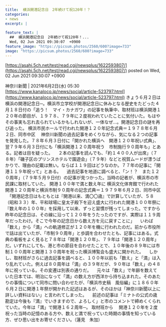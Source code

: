 ```yaml
---
title:  横浜開港記念日　2年続けて祝120年！？  
categories:
- news
excerpt: |
  
feature_text: |
  ##  横浜開港記念日　2年続けて祝120年！...
  Wed, 02 Jun 2021 09:30:07  +0900
feature_image: "https://picsum.photos/2560/600?image=733"
image: "https://picsum.photos/2560/600?image=733"
---
```


[https://asahi.5ch.net/test/read.cgi/newsplus/1622593807/](https://asahi.5ch.net/test/read.cgi/newsplus/1622593807/)
posted on Wed, 02 Jun 2021 09:30:07  +0900

<!--more-->

神奈川新聞 | 2021年6月2日(水) 05:30 [https://www.kanaloco.jp/news/social/article-523797.html](https://www.kanaloco.jp/news/social/article-523797.html) きょう６月２日は横浜の開港記念日─。横浜市立学校が開港記念日に休みとなる歴史をたどった４月１８日付の「追う！　マイ・カナガワ」の記事を執筆中、取材班は横浜開港１２０年の節目が、１９７８、７９年に２度祝われていたことに気付いた。もはやその事実も忘れ去られているかもしれないが、一体なぜ…。開港記念日の謎を再び追った。 横浜市民ホールで行われた開港１２０年記念式典＝１９７８年６月２日、同市中区 　神奈川新聞の過去記事をめくりながら、気になる２つの記事を発見した。７８年６月３日付に「開かれた横浜へ　開港１２０年祝い式典」、翌７９年６月３日付にも「横浜開港１２０周年祝う　市制施行９０周年も」とある。記者は目を疑った。 　２本の記事を読んでも、「約１４００人が出席」（７８年）「磯子区のプリンスホテルで園遊会」（７９年）などと祝賀ムードが漂うばかりで、理由の記載は無い。ならば１１９回はどうなのか。７７年の記事に「開港１１９年祝って」とある。 　過去記事を地道に調べると、「ン！？　また１２０周年」（７９年５月９日付）の記事が見つかった。当時の記者が、横浜市の市民課に取材していた。 開港１００年で満と数え年に 横浜文化体育館で行われた開港１２０周年と横浜市制９０周年の記念式典＝１９７９年６月２日、同市中区 　「開港記念日はもともとは『開港以来、満〇〇歳』で計算していたが、５８（昭和３３）年、平和球場に皇太子殿下を迎え盛大に行われた開港１００年祭に『数え年の１００年』を採用して以来、ずっと習慣が残ってしまった。ですから昨年の記念日は、その線に沿って１２０年をうたったのですが、実際は１１９周年だったわけ。そこで今年の記念日から数え方を元に戻すことに」 　いわば「数え」から「満」への軌道修正が１２０年を機に行われたのだ。前から市役所で話は出ていたが、「市制９０周年」と歩調を合わせたとも、記事にはある。式典の看板をよく見ると７８年は「開港１２０年」、７９年は「開港１２０周年」だ。いずれにしても、港と市の節目を合わせたことで、１０年後の８９年には市制１００周年と開港１３０周年を祝った横浜博覧会も盛大に開かれた。 　しかし、取材班がさらに過去記事を調べると、１００年以前も「数え」と「満」は入り乱れていた。例えば８０周年は「満」の３９年だが、９０年は「数え」の４８年に祝っている。その変遷は別表の通りだ。 　元々は「数え」で年齢を数えていた日本では、明治になって「満」の数え方が西洋から持ち込まれた。そのあたりの事情について同市に問い合わせたが、「横浜市史稿　風俗編」に１８６０年６月２日に開港１年祭が開かれた記述はあるが、そのほかは「神奈川新聞以上に詳しい資料はない」と言われてしまった。 　前述の記事は「ミナトの公式の歳勘定は今後も『満』でいきますので、よろしく」と市のコメントで締めくくられていた。今年は「満」で開港１６２周年─。 取材班から 　開港１２０年を２度祝った当時の記憶のある方や、数えと満で祝っていた時期の事情を知っている方、ぜひ思い出をお寄せください。（蓮見　朱加）
